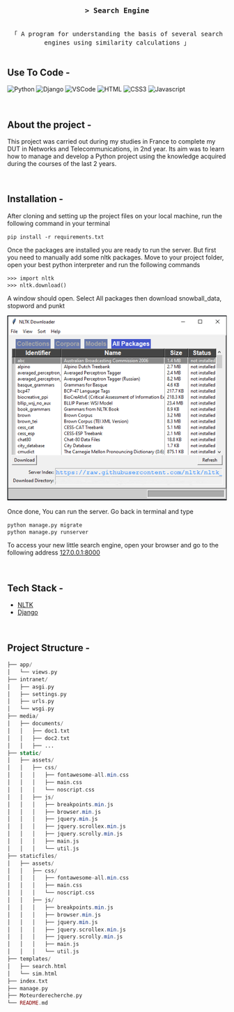 <h3 align="center">
        <samp>&gt; Search Engine
        </samp>
</h3>


<p align="center"> 
  <samp>
    <br>
    「 A program for understanding the basis of several search engines using similarity calculations 」
    <br>
    <br>
  </samp>
</p>

## Use To Code -

![Python](https://img.shields.io/badge/python-3670A0?style=for-the-badge&logo=python&logoColor=ffdd54)
![Django](https://img.shields.io/badge/django-%23092E20.svg?style=for-the-badge&logo=django&logoColor=white)
![VSCode](https://img.shields.io/badge/Visual_Studio-0078d7?style=for-the-badge&logo=visual%20studio&logoColor=white)
![HTML](https://img.shields.io/badge/HTML5-E34F26?style=for-the-badge&logo=html5&logoColor=white)
![CSS3](https://img.shields.io/badge/CSS3-1572B6?style=for-the-badge&logo=css3&logoColor=white)
![Javascript](https://img.shields.io/badge/Javascript-F0DB4F?style=for-the-badge&labelColor=black&logo=javascript&logoColor=F0DB4F)

<br/>

## About the project -

This project was carried out during my studies in France to complete my DUT in Networks and Telecommunications, in 2nd year. Its aim was to learn how to manage and develop a Python project using the knowledge acquired during the courses of the last 2 years.

<br/>

## Installation - 

After cloning and setting up the project files on your local machine, run the following command in your terminal
```
pip install -r requirements.txt
```
Once the packages are installed you are ready to run the server. But first you need to manually add some nltk packages. Move to your project folder, open your best python interpreter and run the following commands
```
>>> import nltk
>>> nltk.download()
```
A window should open. Select All packages then download snowball_data, stopword and punkt

![nltk.dowload()](media/documents/nltk.download().PNG)

Once done, You can run the server. Go back in terminal and type
```
python manage.py migrate
python manage.py runserver
```
To access your new little search engine, open your browser and go to the following address [127.0.0.1:8000](http://127.0.0.1:8000)

<br/>



## Tech Stack - 

- [NLTK](https://www.nltk.org/index.html)
- [Django](https://www.djangoproject.com/)

<br/>

## Project Structure - 

```php
├── app/
│   └── views.py
├── intranet/
│   ├── asgi.py
│   ├── settings.py
│   ├── urls.py
│   └── wsgi.py
├── media/
│   ├── documents/
│   │   ├── doc1.txt
│   │   ├── doc2.txt
│   │   ├── ...
├── static/
│   ├── assets/
│   │   ├── css/
│   │   │   ├── fontawesome-all.min.css
│   │   │   ├── main.css
│   │   │   └── noscript.css
│   │   ├── js/
│   │   │   ├── breakpoints.min.js
│   │   │   ├── browser.min.js
│   │   │   ├── jquery.min.js
│   │   │   ├── jquery.scrollex.min.js
│   │   │   ├── jquery.scrolly.min.js
│   │   │   ├── main.js
│   │   │   └── util.js
├── staticfiles/
│   ├── assets/
│   │   ├── css/
│   │   │   ├── fontawesome-all.min.css
│   │   │   ├── main.css
│   │   │   └── noscript.css
│   │   ├── js/
│   │   │   ├── breakpoints.min.js
│   │   │   ├── browser.min.js
│   │   │   ├── jquery.min.js
│   │   │   ├── jquery.scrollex.min.js
│   │   │   ├── jquery.scrolly.min.js
│   │   │   ├── main.js
│   │   │   └── util.js
├── templates/
│   ├── search.html
│   └── sim.html
├── index.txt
├── manage.py
├── Moteurderecherche.py
└── README.md
```
